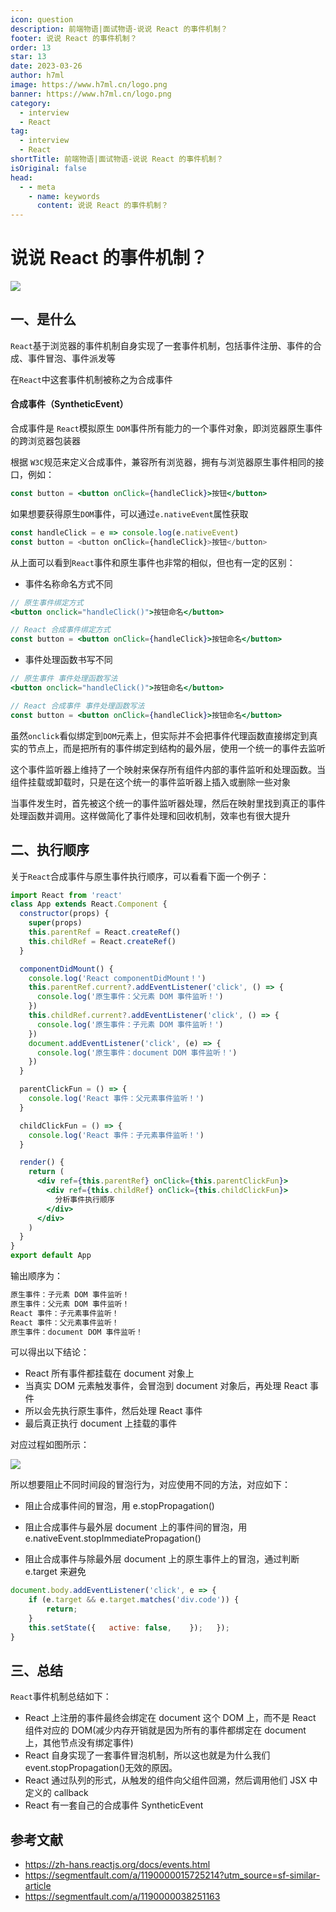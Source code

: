 ```yaml
---
icon: question
description: 前端物语|面试物语-说说 React 的事件机制？
footer: 说说 React 的事件机制？
order: 13
star: 13
date: 2023-03-26
author: h7ml
image: https://www.h7ml.cn/logo.png
banner: https://www.h7ml.cn/logo.png
category:
  - interview
  - React
tag:
  - interview
  - React
shortTitle: 前端物语|面试物语-说说 React 的事件机制？
isOriginal: false
head:
  - - meta
    - name: keywords
      content: 说说 React 的事件机制？
---
```


# 说说 React 的事件机制？

![](http://static.5ibug.net/vitepress/assets/images/interview/f054f080-d86f-11eb-ab90-d9ae814b240d.png)

## 一、是什么

`React`基于浏览器的事件机制自身实现了一套事件机制，包括事件注册、事件的合成、事件冒泡、事件派发等

在`React`中这套事件机制被称之为合成事件

#### 合成事件（SyntheticEvent）

合成事件是 `React`模拟原生 `DOM`事件所有能力的一个事件对象，即浏览器原生事件的跨浏览器包装器

根据 `W3C`规范来定义合成事件，兼容所有浏览器，拥有与浏览器原生事件相同的接口，例如：

```jsx
const button = <button onClick={handleClick}>按钮</button>
```

如果想要获得原生`DOM`事件，可以通过`e.nativeEvent`属性获取

```js
const handleClick = e => console.log(e.nativeEvent)
const button = <button onClick={handleClick}>按钮</button>
```

从上面可以看到`React`事件和原生事件也非常的相似，但也有一定的区别：

- 事件名称命名方式不同

```jsx
// 原生事件绑定方式
<button onclick="handleClick()">按钮命名</button>

// React 合成事件绑定方式
const button = <button onClick={handleClick}>按钮命名</button>
```

- 事件处理函数书写不同

```jsx
// 原生事件 事件处理函数写法
<button onclick="handleClick()">按钮命名</button>

// React 合成事件 事件处理函数写法
const button = <button onClick={handleClick}>按钮命名</button>
```

虽然`onclick`看似绑定到`DOM`元素上，但实际并不会把事件代理函数直接绑定到真实的节点上，而是把所有的事件绑定到结构的最外层，使用一个统一的事件去监听

这个事件监听器上维持了一个映射来保存所有组件内部的事件监听和处理函数。当组件挂载或卸载时，只是在这个统一的事件监听器上插入或删除一些对象

当事件发生时，首先被这个统一的事件监听器处理，然后在映射里找到真正的事件处理函数并调用。这样做简化了事件处理和回收机制，效率也有很大提升

## 二、执行顺序

关于`React`合成事件与原生事件执行顺序，可以看看下面一个例子：

```jsx
import React from 'react'
class App extends React.Component {
  constructor(props) {
    super(props)
    this.parentRef = React.createRef()
    this.childRef = React.createRef()
  }

  componentDidMount() {
    console.log('React componentDidMount！')
    this.parentRef.current?.addEventListener('click', () => {
      console.log('原生事件：父元素 DOM 事件监听！')
    })
    this.childRef.current?.addEventListener('click', () => {
      console.log('原生事件：子元素 DOM 事件监听！')
    })
    document.addEventListener('click', (e) => {
      console.log('原生事件：document DOM 事件监听！')
    })
  }

  parentClickFun = () => {
    console.log('React 事件：父元素事件监听！')
  }

  childClickFun = () => {
    console.log('React 事件：子元素事件监听！')
  }

  render() {
    return (
      <div ref={this.parentRef} onClick={this.parentClickFun}>
        <div ref={this.childRef} onClick={this.childClickFun}>
          分析事件执行顺序
        </div>
      </div>
    )
  }
}
export default App
```

输出顺序为：

```tex
原生事件：子元素 DOM 事件监听！
原生事件：父元素 DOM 事件监听！
React 事件：子元素事件监听！
React 事件：父元素事件监听！
原生事件：document DOM 事件监听！
```

可以得出以下结论：

- React 所有事件都挂载在 document 对象上
- 当真实 DOM 元素触发事件，会冒泡到 document 对象后，再处理 React 事件
- 所以会先执行原生事件，然后处理 React 事件
- 最后真正执行 document 上挂载的事件

对应过程如图所示：

![](http://static.5ibug.net/vitepress/assets/images/interview/08e22ff0-d870-11eb-ab90-d9ae814b240d.png)

所以想要阻止不同时间段的冒泡行为，对应使用不同的方法，对应如下：

- 阻止合成事件间的冒泡，用 e.stopPropagation()
- 阻止合成事件与最外层 document 上的事件间的冒泡，用 e.nativeEvent.stopImmediatePropagation()

- 阻止合成事件与除最外层 document 上的原生事件上的冒泡，通过判断 e.target 来避免

```js
document.body.addEventListener('click', e => {
    if (e.target && e.target.matches('div.code')) {
        return;
    }
    this.setState({   active: false,    });   });
}
```

## 三、总结

`React`事件机制总结如下：

- React 上注册的事件最终会绑定在 document 这个 DOM 上，而不是 React 组件对应的 DOM(减少内存开销就是因为所有的事件都绑定在 document 上，其他节点没有绑定事件)
- React 自身实现了一套事件冒泡机制，所以这也就是为什么我们 event.stopPropagation()无效的原因。
- React 通过队列的形式，从触发的组件向父组件回溯，然后调用他们 JSX 中定义的 callback
- React 有一套自己的合成事件 SyntheticEvent

## 参考文献

- <https://zh-hans.reactjs.org/docs/events.html>
- <https://segmentfault.com/a/1190000015725214?utm_source=sf-similar-article>
- <https://segmentfault.com/a/1190000038251163>
